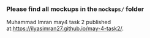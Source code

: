 ### Please find all mockups in the `mockups/` folder
Muhammad Imran
may4 task 2 
published at:https://ilyasimran27.github.io/may-4-task2/.
